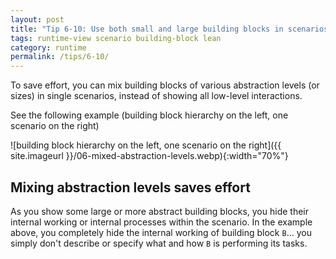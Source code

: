 ```yaml
---
layout: post
title: "Tip 6-10: Use both small and large building blocks in scenarios!"
tags: runtime-view scenario building-block lean
category: runtime
permalink: /tips/6-10/
---
```


To save effort, you can mix building blocks of various abstraction
levels (or sizes)
in single scenarios, instead of showing all low-level interactions.

See the following example (building block hierarchy on the left,
  one scenario on the right)

![building block hierarchy on the left, one scenario on the right]({{ site.imageurl }}/06-mixed-abstraction-levels.webp){:width="70%"}


## Mixing abstraction levels saves effort

As you show some large or more abstract building blocks, you hide their internal working
or internal processes within the scenario. In the example above, you completely
hide the internal working of building block `B`... you simply don't describe or
specify what and how `B` is performing its tasks.
